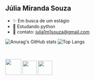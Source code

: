 ## Júlia Miranda Souza

- ✨ Em busca de um estágio
- 🌱 Estudando python
- 📲 contato: julia1m1souza@gmail.com

<div>

  ![Anurag's GitHub stats](https://github-readme-stats.vercel.app/api?username=juliams2210&show_icons=true&hide=contribs,prs&cache_seconds=86400&theme=default)
![Top Langs](https://github-readme-stats.vercel.app/api/top-langs/?username=juliams2210&layout=compact)
</div>

##

<div style="display: inline_block"><br>
  <img aling="center" alte="ju-python" height="50" src="https://cdn.jsdelivr.net/gh/devicons/devicon@latest/icons/python/python-original.svg">
  <img aling="center" alte="ju-python" height="45" src="https://github.com/user-attachments/assets/d27147a3-2df0-4442-ac09-a7bdf429c660">
  <img aling="center" alte="ju-python" height="45" src="https://cdn.jsdelivr.net/gh/devicons/devicon@latest/icons/canva/canva-original.svg">


</div>
